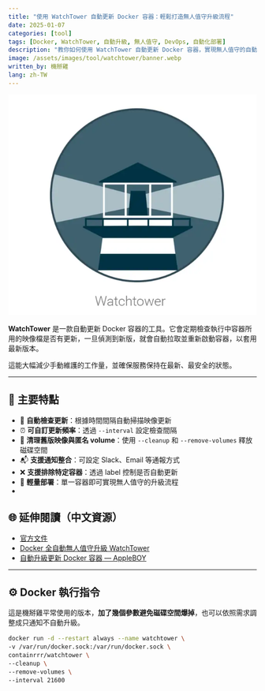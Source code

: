 ```yaml
---
title: "使用 WatchTower 自動更新 Docker 容器：輕鬆打造無人值守升級流程"
date: 2025-01-07
categories: [tool]
tags: [Docker, WatchTower, 自動升級, 無人值守, DevOps, 自動化部署]
description: "教你如何使用 WatchTower 自動更新 Docker 容器，實現無人值守的自動升級。包含參數解說、磁碟清理設定、通知整合與實際部署指令，讓 Docker 維運更輕鬆。"
image: /assets/images/tool/watchtower/banner.webp
written_by: 機掰雞
lang: zh-TW
---
```


![WatchTower 封面圖](/assets/images/tool/watchtower/banner.webp)

**WatchTower** 是一款自動更新 Docker 容器的工具。它會定期檢查執行中容器所用的映像檔是否有更新，一旦偵測到新版，就會自動拉取並重新啟動容器，以套用最新版本。

這能大幅減少手動維護的工作量，並確保服務保持在最新、最安全的狀態。

---

## 🌟 主要特點

- 🔄 **自動檢查更新**：根據時間間隔自動掃描映像更新
- ⏰ **可自訂更新頻率**：透過 `--interval` 設定檢查間隔
- 🧹 **清理舊版映像與匿名 volume**：使用 `--cleanup` 和 `--remove-volumes` 釋放磁碟空間
- 📬 **支援通知整合**：可設定 Slack、Email 等通報方式
- ❌ **支援排除特定容器**：透過 label 控制是否自動更新
- 🐳 **輕量部署**：單一容器即可實現無人值守的升級流程
- 
## 🌐 延伸閱讀（中文資源）

- [官方文件](https://containrrr.dev/watchtower/)
- [Docker 全自動無人值守升級 WatchTower](https://blog.jkgtw.com/)
- [自動升級更新 Docker 容器 — AppleBOY](https://blog.wu-boy.com/)

---

## ⚙️ Docker 執行指令

這是機掰雞平常使用的版本，**加了幾個參數避免磁碟空間爆掉**，也可以依照需求調整成只通知不自動升級。

```bash
docker run -d --restart always --name watchtower \
-v /var/run/docker.sock:/var/run/docker.sock \
containrrr/watchtower \
--cleanup \
--remove-volumes \
--interval 21600
```
